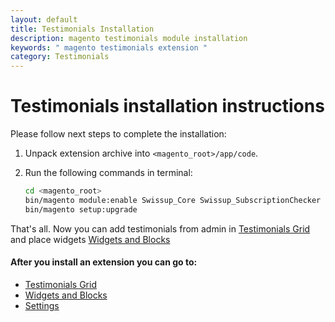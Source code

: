 ```yaml
---
layout: default
title: Testimonials Installation
description: magento testimonials module installation
keywords: " magento testimonials extension "
category: Testimonials
---
```


# Testimonials installation instructions

Please follow next steps to complete the installation:

 1. Unpack extension archive into `<magento_root>/app/code`.
 2. Run the following commands in terminal:

    ```bash
    cd <magento_root>
    bin/magento module:enable Swissup_Core Swissup_SubscriptionChecker Swissup_Testimonials
    bin/magento setup:upgrade
    ```

That's all. Now you can add testimonials from admin in [Testimonials Grid][testimonials_grid] and place widgets [Widgets and Blocks][widgets_and_blocks]

#### After you install an extension you can go to:

* [Testimonials Grid][testimonials_grid]
* [Widgets and Blocks][widgets_and_blocks]
* [Settings][settings]

[testimonials_grid]: /m2/testimonials/#testimonials-grid
[widgets_and_blocks]: /m2/testimonials/widgets-and-blocks
[settings]: /m2/testimonials/#settings
